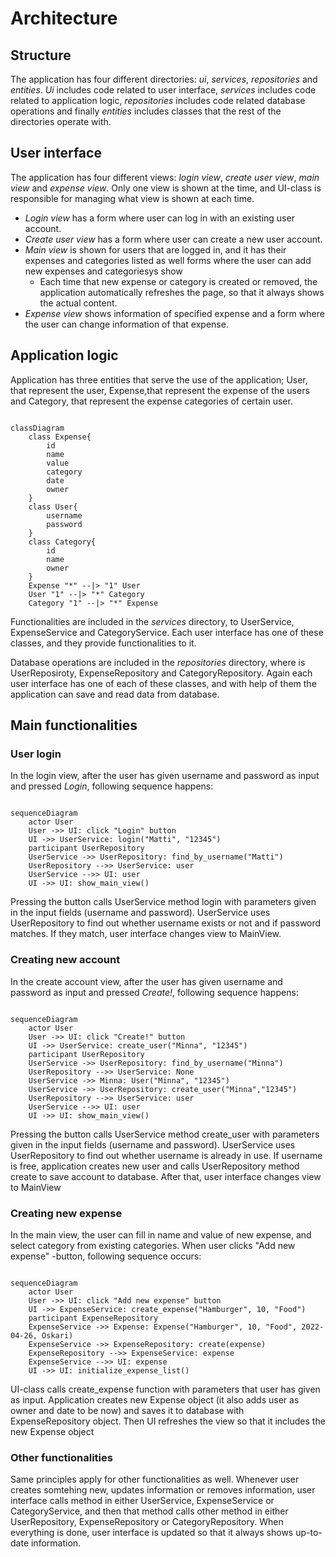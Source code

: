 # Architecture

## Structure
The application has four different directories: _ui_, _services_, _repositories_ and _entities_. _Ui_ includes code related to user interface, _services_ includes code related to application logic, _repositories_ includes code related database operations and finally _entities_ includes classes that the rest of the directories operate with.

## User interface
The application has four different views: _login view_, _create user view_, _main view_ and _expense view_. Only one view is shown at the time, and UI-class is responsible for managing what view is shown at each time. 

- _Login view_ has a form where user can log in with an existing user account. 
- _Create user view_ has a form where user can create a new user account. 
- _Main view_ is shown for users that are logged in, and it has their expenses and categories listed as well forms where the user can add new expenses and categoriesys show
    - Each time that new expense or category is created or removed, the application automatically refreshes the page, so that it always shows the actual content.
- _Expense view_ shows information of specified expense and a form where the user can change information of that expense.

## Application logic
Application has three entities that serve the use of the application; User, that represent the user, Expense,that represent the expense of the users and Category, that represent the expense categories of certain user.

``` mermaid 

classDiagram
    class Expense{
        id
        name
        value
        category
        date
        owner
    }
    class User{
        username
        password
    }
    class Category{
        id
        name
        owner
    }
    Expense "*" --|> "1" User
    User "1" --|> "*" Category
    Category "1" --|> "*" Expense

```
Functionalities are included in the _services_ directory, to UserService, ExpenseService and CategoryService. Each user interface has one of these classes, and they provide functionalities to it. 

Database operations are included in the _repositories_ directory, where is UserReposiroty, ExpenseRepository and CategoryRepository. Again each user interface has one of each of these classes, and with help of them the application can save and read data from database.

## Main functionalities

### User login

In the login view, after the user has given username and password as input and pressed _Login_, following sequence happens:

```mermaid

sequenceDiagram
    actor User
    User ->> UI: click "Login" button
    UI ->> UserService: login("Matti", "12345")
    participant UserRepository
    UserService ->> UserRepository: find_by_username("Matti")
    UserRepository -->> UserService: user
    UserService -->> UI: user
    UI ->> UI: show_main_view()
```
Pressing the button calls UserService method login with parameters given in the input fields (username and password). UserService uses UserRepository to find out whether username exists or not and if password matches. If they match, user interface changes view to MainView.

### Creating new account
In the create account view, after the user has given username and password as input and pressed _Create!_, following sequence happens:

```mermaid

sequenceDiagram
    actor User
    User ->> UI: click "Create!" button
    UI ->> UserService: create_user("Minna", "12345")
    participant UserRepository
    UserService ->> UserRepository: find_by_username("Minna")
    UserRepository -->> UserService: None
    UserService ->> Minna: User("Minna", "12345")
    UserService ->> UserRepository: create_user("Minna","12345")
    UserRepository -->> UserService: user
    UserService -->> UI: user
    UI ->> UI: show_main_view()
```

Pressing the button calls UserService method create_user with parameters given in the input fields (username and password). UserService uses UserRepository to find out whether username is already in use. If username is free, application creates new user and calls UserRepository method create to save account to database. After that, user interface changes view to MainView


### Creating new expense 

In the main view, the user can fill in name and value of new expense, and select category from existing categories. When user clicks "Add new expense" -button, following sequence occurs:

```mermaid

sequenceDiagram
    actor User
    User ->> UI: click "Add new expense" button
    UI ->> ExpenseService: create_expense("Hamburger", 10, "Food")
    participant ExpenseRepository
    ExpenseService ->> Expense: Expense("Hamburger", 10, "Food", 2022-04-26, Oskari)
    ExpenseService ->> ExpenseRepository: create(expense)
    ExpenseRepository -->> ExpenseService: expense
    ExpenseService -->> UI: expense
    UI ->> UI: initialize_expense_list()
```
UI-class calls create_expense function with parameters that user has given as input. Application creates new Expense object (it also adds user as owner and date to be now) and saves it to database with ExpenseRepository object. Then UI refreshes the view so that it includes the new Expense object

### Other functionalities
Same principles apply for other functionalities as well. Whenever user creates somtehing new, updates information or removes information, user interface calls method in either UserService, ExpenseService or CategoryService, and then that method calls other method in either UserRepository, ExpenseRepository or CategoryRepository. When everything is done, user interface is updated so that it always shows up-to-date information.

